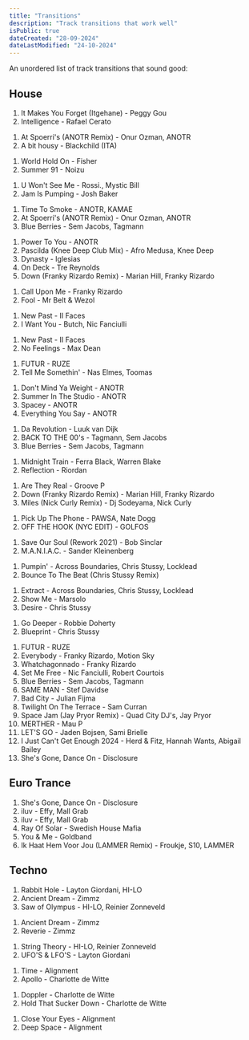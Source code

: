 ```yaml
---
title: "Transitions"
description: "Track transitions that work well"
isPublic: true
dateCreated: "28-09-2024"
dateLastModified: "24-10-2024"
---
```


An unordered list of track transitions that sound good:

## House
<!-- {RETRY} -->
1. It Makes You Forget (Itgehane) - Peggy Gou
2. Intelligence - Rafael Cerato

<!-- -->

1. At Spoerri's (ANOTR Remix) - Onur Ozman, ANOTR
2. A bit housy - Blackchild (ITA)

<!-- -->

1. World Hold On - Fisher
2. Summer 91 - Noizu

<!-- -->

1. U Won't See Me - Rossi., Mystic Bill
2. Jam Is Pumping - Josh Baker

<!-- -->

1. Time To Smoke - ANOTR, KAMAE
2. At Spoerri's (ANOTR Remix) - Onur Ozman, ANOTR
3. Blue Berries - Sem Jacobs, Tagmann

<!-- -->

1. Power To You - ANOTR
2. Pascilda (Knee Deep Club Mix) - Afro Medusa, Knee Deep
3. Dynasty - Iglesias
4. On Deck - Tre Reynolds
5. Down (Franky Rizardo Remix) - Marian Hill, Franky Rizardo

<!-- -->

<!-- RETRY -->
1. Call Upon Me - Franky Rizardo
2. Fool - Mr Belt & Wezol

<!-- -->

1. New Past - II Faces
2. I Want You - Butch, Nic Fanciulli

<!-- 10/10 -->

1. New Past - II Faces
2. No Feelings - Max Dean

<!-- -->

1. FUTUR - RUZE
2. Tell Me Somethin' - Nas Elmes, Toomas

<!-- -->

1. Don't Mind Ya Weight - ANOTR
2. Summer In The Studio - ANOTR
3. Spacey - ANOTR
4. Everything You Say - ANOTR

<!-- -->

1. Da Revolution - Luuk van Dijk
2. BACK TO THE 00's - Tagmann, Sem Jacobs
3. Blue Berries - Sem Jacobs, Tagmann

<!-- -->

1. Midnight Train - Ferra Black, Warren Blake
2. Reflection - Riordan

<!-- -->

1. Are They Real - Groove P
2. Down (Franky Rizardo Remix) - Marian Hill, Franky Rizardo
3. Miles (Nick Curly Remix) - Dj Sodeyama, Nick Curly

<!-- -->

1. Pick Up The Phone - PAWSA, Nate Dogg
2. OFF THE HOOK (NYC EDIT) - GOLFOS

<!-- -->

1. Save Our Soul (Rework 2021) - Bob Sinclar
2. M.A.N.I.A.C. - Sander Kleinenberg

<!-- -->

1. Pumpin' - Across Boundaries, Chris Stussy, Locklead
2. Bounce To The Beat (Chris Stussy Remix)

<!-- -->

1. Extract - Across Boundaries, Chris Stussy, Locklead
2. Show Me - Marsolo
3. Desire - Chris Stussy

<!-- -->

1. Go Deeper - Robbie Doherty
2. Blueprint - Chris Stussy

<!-- -->

1.  FUTUR - RUZE
2.  Everybody - Franky Rizardo, Motion Sky
3.  Whatchagonnado - Franky Rizardo
4.  Set Me Free - Nic Fanciulli, Robert Courtois
5.  Blue Berries - Sem Jacobs, Tagmann
6.  SAME MAN - Stef Davidse
7.  Bad City - Julian Fijma
8.  Twilight On The Terrace - Sam Curran
9.  Space Jam (Jay Pryor Remix) - Quad City DJ's, Jay Pryor
10. MERTHER - Mau P
11. LET'S GO - Jaden Bojsen, Sami Brielle
12. I Just Can't Get Enough 2024 - Herd & Fitz, Hannah Wants, Abigail Bailey
13. She's Gone, Dance On - Disclosure

## Euro Trance

1. She's Gone, Dance On - Disclosure
2. iluv - Effy, Mall Grab
3. iluv - Effy, Mall Grab
4. Ray Of Solar - Swedish House Mafia
5. You & Me - Goldband
6. Ik Haat Hem Voor Jou (LAMMER Remix) - Froukje, S10, LAMMER

## Techno

1. Rabbit Hole - Layton Giordani, HI-LO
2. Ancient Dream - Zimmz
3. Saw of Olympus - HI-LO, Reinier Zonneveld

<!-- -->

1. Ancient Dream - Zimmz
2. Reverie - Zimmz

<!-- -->

1. String Theory - HI-LO, Reinier Zonneveld
2. UFO'S & LFO'S - Layton Giordani

<!-- -->

1. Time - Alignment
2. Apollo - Charlotte de Witte

<!-- -->

1. Doppler - Charlotte de Witte
2. Hold That Sucker Down - Charlotte de Witte

<!-- -->

1. Close Your Eyes - Alignment
2. Deep Space - Alignment
